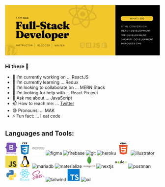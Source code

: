<img src="https://raw.githubusercontent.com/mak360/mak360/main/banner.png" alt="banner">

### Hi there 👋

- 🔭 I’m currently working on ... ReactJS
- 🌱 I’m currently learning ... Redux
- 👯 I’m looking to collaborate on ... MERN Stack
- 🤔 I’m looking for help with ... React Project
- 💬 Ask me about ... JavaScript
- 📫 How to reach me: ... [Twitter](https://twitter.com/mak360360)
- 😄 Pronouns: ... MAK
- ⚡ Fun fact: ... I eat code

## Languages and Tools:

<p align="left">
    <!-- img src="https://raw.githubusercontent.com/devicons/devicon/master/icons/android/android-original-wordmark.svg" alt="android" width="40" height="40" /--> 
    <!-- img src="https://raw.githubusercontent.com/devicons/devicon/master/icons/amazonwebservices/amazonwebservices-original-wordmark.svg" alt="aws" width="40" height="40" /-->
    <img src="https://raw.githubusercontent.com/devicons/devicon/master/icons/bootstrap/bootstrap-plain-wordmark.svg" alt="bootstrap" width="40" height="40" />
    <!-- img src="https://raw.githubusercontent.com/devicons/devicon/master/icons/c/c-original.svg" alt="c" width="40" height="40" /-->
    <!-- img src="https://cdn.worldvectorlogo.com/logos/codeigniter.svg" alt="codeigniter" width="40" height="40" /--> 
    <!-- img src="https://raw.githubusercontent.com/devicons/devicon/master/icons/cplusplus/cplusplus-original.svg" alt="cplusplus" width="40" height="40" /--> 
    <img src="https://raw.githubusercontent.com/devicons/devicon/master/icons/css3/css3-original-wordmark.svg" alt="css3" width="40" height="40" /> 
    <!-- img src="https://www.vectorlogo.zone/logos/dartlang/dartlang-icon.svg" alt="dart" width="40" height="40" /--> 
    <img src="https://raw.githubusercontent.com/devicons/devicon/master/icons/express/express-original-wordmark.svg" alt="express" width="40" height="40" /> 
    <img src="https://www.vectorlogo.zone/logos/figma/figma-icon.svg" alt="figma" width="40" height="40" /> 
    <img src="https://www.vectorlogo.zone/logos/firebase/firebase-icon.svg" alt="firebase" width="40" height="40" /> 
    <!-- img src="https://www.vectorlogo.zone/logos/pocoo_flask/pocoo_flask-icon.svg" alt="flask" width="40" height="40" /--> 
    <!-- img src="https://www.vectorlogo.zone/logos/flutterio/flutterio-icon.svg" alt="flutter" width="40" height="40" /--> 
    <!-- img src="https://www.vectorlogo.zone/logos/framer/framer-icon.svg" alt="framer" width="40" height="40" /--> 
    <!-- img src="https://www.vectorlogo.zone/logos/google_cloud/google_cloud-icon.svg" alt="gcp" width="40" height="40" /-->
    <img src="https://www.vectorlogo.zone/logos/git-scm/git-scm-icon.svg" alt="git" width="40" height="40" />
    <!-- img src="https://raw.githubusercontent.com/devicons/devicon/master/icons/go/go-original.svg" alt="go" width="40" height="40" /-->
    <img src="https://www.vectorlogo.zone/logos/heroku/heroku-icon.svg" alt="heroku" width="40" height="40" />
    <img src="https://raw.githubusercontent.com/devicons/devicon/master/icons/html5/html5-original-wordmark.svg" alt="html5" width="40" height="40" /> 
    <img src="https://www.vectorlogo.zone/logos/adobe_illustrator/adobe_illustrator-icon.svg" alt="illustrator" width="40" height="40" />
    <!-- img src="https://raw.githubusercontent.com/devicons/devicon/master/icons/java/java-original.svg" alt="java" width="40" height="40" /--> 
    <img src="https://raw.githubusercontent.com/devicons/devicon/master/icons/javascript/javascript-original.svg" alt="javascript" width="40" height="40" />
    <!-- img src="https://www.vectorlogo.zone/logos/jestjsio/jestjsio-icon.svg" alt="jest" width="40" height="40" /-->
    <!-- img src="https://raw.githubusercontent.com/devicons/devicon/master/icons/laravel/laravel-plain-wordmark.svg" alt="laravel" width="40" height="40" /-->
    <img src="https://raw.githubusercontent.com/devicons/devicon/master/icons/linux/linux-original.svg" alt="linux" width="40" height="40" /> 
    <img src="https://www.vectorlogo.zone/logos/mariadb/mariadb-icon.svg" alt="mariadb" width="40" height="40" />
    <img src="https://raw.githubusercontent.com/prplx/svg-logos/5585531d45d294869c4eaab4d7cf2e9c167710a9/svg/materialize.svg" alt="materialize" width="40" height="40" />
    <img src="https://raw.githubusercontent.com/devicons/devicon/master/icons/mongodb/mongodb-original-wordmark.svg" alt="mongodb" width="40" height="40" />
    <img src="https://cdn.worldvectorlogo.com/logos/nextjs-2.svg" alt="nextjs" width="40" height="40" />
    <img src="https://raw.githubusercontent.com/devicons/devicon/master/icons/nodejs/nodejs-original-wordmark.svg" alt="nodejs" width="40" height="40" /> 
    <!-- img src="https://raw.githubusercontent.com/devicons/devicon/master/icons/photoshop/photoshop-line.svg" alt="photoshop" width="40" height="40" /-->
    <!-- img src="https://raw.githubusercontent.com/devicons/devicon/master/icons/php/php-original.svg" alt="php" width="40" height="40" /--> 
    <img src="https://www.vectorlogo.zone/logos/getpostman/getpostman-icon.svg" alt="postman" width="40" height="40" /> </a>
    <img src="https://raw.githubusercontent.com/devicons/devicon/master/icons/python/python-original.svg" alt="python" width="40" height="40" />
    <img src="https://raw.githubusercontent.com/devicons/devicon/master/icons/react/react-original-wordmark.svg" alt="react" width="40" height="40" />
    <!-- img src="https://reactnative.dev/img/header_logo.svg" alt="reactnative" width="40" height="40" /-->
    <img src="https://raw.githubusercontent.com/devicons/devicon/master/icons/sass/sass-original.svg" alt="sass" width="40" height="40" />
    <img src="https://www.vectorlogo.zone/logos/tailwindcss/tailwindcss-icon.svg" alt="tailwind" width="40" height="40" />
    <img src="https://raw.githubusercontent.com/devicons/devicon/master/icons/typescript/typescript-original.svg" alt="typescript" width="40" height="40" />
    <img src="https://cdn.worldvectorlogo.com/logos/adobe-xd.svg" alt="xd" width="40" height="40" />
</p>

<br/>
